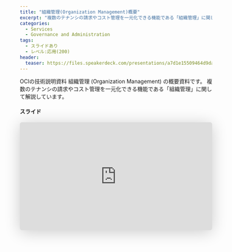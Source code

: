 ```yaml
---
title: "組織管理(Organization Management)概要"
excerpt: "複数のテナンシの請求やコスト管理を一元化できる機能である「組織管理」に関して解説しています。"
categories:
  - Services
  - Governance and Administration
tags:
  - スライドあり
  - レベル:応用(200)
header:
  teaser: https://files.speakerdeck.com/presentations/a7d1e15509464d9daefa9609a01c6d6c/slide_0.jpg
---
```


OCIの技術説明資料 組織管理 (Organization Management) の概要資料です。
複数のテナンシの請求やコスト管理を一元化できる機能である「組織管理」に関して解説しています。  

#### スライド

<div style="max-width:768px">

<!-- Speakerdeckから Embeded リンク (iFrame) を取得して貼り付け (ここから) -->

<iframe class="speakerdeck-iframe" frameborder="0" src="https://speakerdeck.com/player/a7d1e15509464d9daefa9609a01c6d6c" title="OCI技術資料 : 組織管理 (Organization Management)" allowfullscreen="true" style="border: 0px; background: padding-box padding-box rgba(0, 0, 0, 0.1); margin: 0px; padding: 0px; border-radius: 6px; box-shadow: rgba(0, 0, 0, 0.2) 0px 5px 40px; width: 100%; height: auto; aspect-ratio: 560 / 315;" data-ratio="1.7777777777777777"></iframe>

<!-- Speakerdeckから Embeded リンクを取得して貼り付け (ここまで) -->

</div>